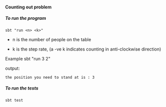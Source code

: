 #### Counting out problem


##### To run the program

```
sbt "run <n> <k>"
``` 

- n is the number of people on the table

- k is the step rate, (a -ve k indicates counting in anti-clockwise direction)  

Example sbt "run 3 2"

output:
```
the position you need to stand at is : 3
```


##### To run the tests

```
sbt test
```
